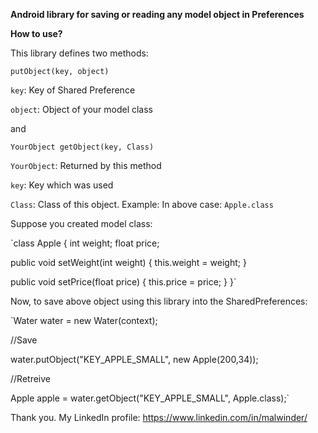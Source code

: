 **Android library for saving or reading any model object in Preferences**

**How to use?**

This library defines two methods:

`putObject(key, object)`

`key`: Key of Shared Preference

`object`: Object of your model class

and

`YourObject getObject(key, Class)`

`YourObject`: Returned by this method

`key`: Key which was used

`Class`: Class of this object. Example: In above case: `Apple.class`

Suppose you created model class:

`class Apple {
 int weight;
 float price;
 
 public void setWeight(int weight) {
 this.weight = weight;
 }
 
 public void setPrice(float price) {
 this.price = price;
 }
}`

Now, to save above object using this library into the SharedPreferences:

`Water water = new Water(context);

//Save

water.putObject("KEY_APPLE_SMALL", new Apple(200,34));

//Retreive

Apple apple = water.getObject("KEY_APPLE_SMALL", Apple.class);`


Thank you.
My LinkedIn profile: https://www.linkedin.com/in/malwinder/
